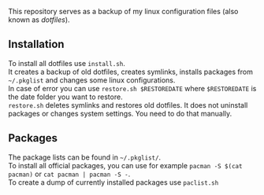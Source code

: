 This repository serves as a backup of my linux configuration files (also known as *dotfiles*).  
## Installation
To install all dotfiles use `install.sh`.  
It creates a backup of old dotfiles, creates symlinks, installs packages from `~/.pkglist` and changes some linux configurations.  
In case of error you can use `restore.sh $RESTOREDATE` where `$RESTOREDATE` is the date folder you want to restore.  
`restore.sh` deletes symlinks and restores old dotfiles. It does not uninstall packages or changes system settings. You need to do that manually.

## Packages
The package lists can be found in `~/.pkglist/`.  
To install all official packages, you can use for example `pacman -S $(cat pacman)` or `cat pacman | pacman -S -`.  
To create a dump of currently installed packages use `paclist.sh`
